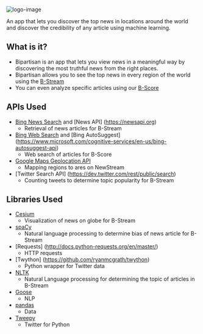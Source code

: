 ![logo-image](https://raw.githubusercontent.com/srujant/MLNews/master/static/img/logo3.png)

An app that lets you discover the top news in locations around the world and discover the credibility of any article using machine learning.

## What is it?
- Bipartisan is an app that lets you view news in a meaningful way by discovering the most truthful news from the right places.
- Bipartisan allows you to see the top news in every region of the world using the [B-Stream](https://hophacks-bipartisan-rachitag22.c9users.io/stream)
- You can even analyze specific articles using our [B-Score](https://hophacks-bipartisan-rachitag22.c9users.io/bias)

## APIs Used
- [Bing News Search](https://www.microsoft.com/cognitive-services/en-us/bing-news-search-api) and [News API] (https://newsapi.org)
	- Retrieval of news articles for B-Stream
- [Bing Web Search](https://www.microsoft.com/cognitive-services/en-us/bing-web-search-api) and [Bing AutoSuggest] (https://www.microsoft.com/cognitive-services/en-us/bing-autosuggest-api)
	- Web search of articles for B-Score
- [Google Maps Geolocation API](https://developers.google.com/maps/documentation/geolocation/intro)
  - Mapping regions to ares on NewStream
- [Twitter Search API] (https://dev.twitter.com/rest/public/search)
	- Counting tweets to determine topic popularity for B-Stream

## Libraries Used
- [Cesium](https://cesiumjs.org)
  - Visualization of news on globe for B-Stream
- [spaCy](https://spacy.io)
  - Natural language processing to determine bias of news article for B-Stream
- [Requests] (http://docs.python-requests.org/en/master/)
	- HTTP requests
- [Twython] (https://github.com/ryanmcgrath/twython)
	- Python wrapper for Twitter data
- [NLTK](http://www.nltk.org/)
  - Natural Language processing for determining the topic of articles in B-Stream
- [Goose](https://github.com/GravityLabs/goose/wiki)
	- NLP
- [pandas](http://pandas.pydata.org/)
	- Data
- [Tweepy](https://github.com/tweepy/tweepy)
	- Twitter for Python
